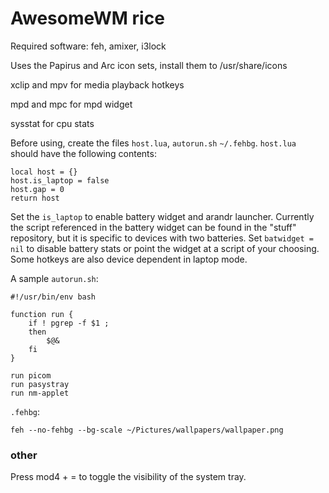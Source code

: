 # AwesomeWM rice
Required software: feh, amixer, i3lock

Uses the Papirus and Arc icon sets, install them to /usr/share/icons

xclip and mpv for media playback hotkeys

mpd and mpc for mpd widget

sysstat for cpu stats

Before using, create the files `host.lua`, `autorun.sh` `~/.fehbg`. `host.lua` should have the following contents:

```
local host = {}
host.is_laptop = false
host.gap = 0
return host
```

Set the `is_laptop` to enable battery widget and arandr launcher. Currently the script referenced in the battery widget can be found in the "stuff" repository, but it is specific to devices with two batteries. Set `batwidget = nil` to disable battery stats or point the widget at a script of your choosing. Some hotkeys are also device dependent in laptop mode.

A sample `autorun.sh`:

```
#!/usr/bin/env bash

function run {
    if ! pgrep -f $1 ;
    then
        $@&
    fi
}

run picom
run pasystray
run nm-applet
```

`.fehbg`:

```
feh --no-fehbg --bg-scale ~/Pictures/wallpapers/wallpaper.png
```

### other
Press mod4 + = to toggle the visibility of the system tray.
